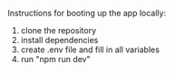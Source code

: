 Instructions for booting up the app locally:

1. clone the repository
2. install dependencies
3. create .env file and fill in all variables
4. run "npm run dev"
